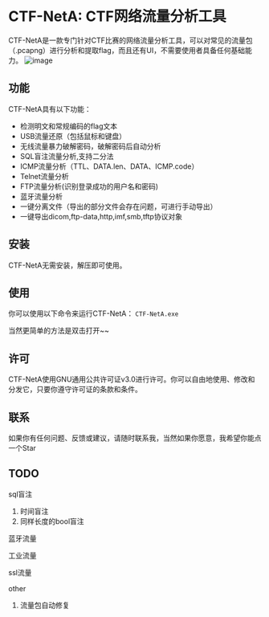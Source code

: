 # CTF-NetA: CTF网络流量分析工具

CTF-NetA是一款专门针对CTF比赛的网络流量分析工具，可以对常见的流量包（.pcapng）进行分析和提取flag，而且还有UI，不需要使用者具备任何基础能力。
![image](https://github.com/Arinue/CTF-NetA/assets/38693947/0ecc7d40-d3c7-4e37-abe6-67f99397de1d)

## 功能

CTF-NetA具有以下功能：

- 检测明文和常规编码的flag文本
- USB流量还原（包括鼠标和键盘）
- 无线流量暴力破解密码，破解密码后自动分析
- SQL盲注流量分析,支持二分法
- ICMP流量分析（TTL、DATA.len、DATA、ICMP.code）
- Telnet流量分析
- FTP流量分析(识别登录成功的用户名和密码)
- 蓝牙流量分析
- 一键分离文件（导出的部分文件会存在问题，可进行手动导出）
- 一键导出dicom,ftp-data,http,imf,smb,tftp协议对象

## 安装

CTF-NetA无需安装，解压即可使用。

## 使用

你可以使用以下命令来运行CTF-NetA：
`CTF-NetA.exe`

当然更简单的方法是双击打开~~
## 许可

CTF-NetA使用GNU通用公共许可证v3.0进行许可。你可以自由地使用、修改和分发它，只要你遵守许可证的条款和条件。

## 联系

如果你有任何问题、反馈或建议，请随时联系我，当然如果你愿意，我希望你能点一个Star
## TODO
sql盲注
1. 时间盲注
2. 同样长度的bool盲注

蓝牙流量

工业流量

ssl流量

other
1. 流量包自动修复
